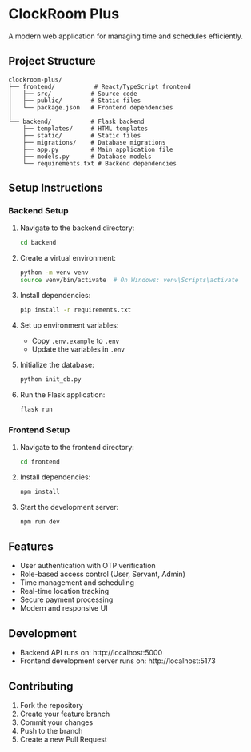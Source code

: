# ClockRoom Plus

A modern web application for managing time and schedules efficiently.

## Project Structure

```
clockroom-plus/
├── frontend/           # React/TypeScript frontend
│   ├── src/           # Source code
│   ├── public/        # Static files
│   └── package.json   # Frontend dependencies
│
└── backend/           # Flask backend
    ├── templates/     # HTML templates
    ├── static/        # Static files
    ├── migrations/    # Database migrations
    ├── app.py         # Main application file
    ├── models.py      # Database models
    └── requirements.txt # Backend dependencies
```

## Setup Instructions

### Backend Setup

1. Navigate to the backend directory:
   ```bash
   cd backend
   ```

2. Create a virtual environment:
   ```bash
   python -m venv venv
   source venv/bin/activate  # On Windows: venv\Scripts\activate
   ```

3. Install dependencies:
   ```bash
   pip install -r requirements.txt
   ```

4. Set up environment variables:
   - Copy `.env.example` to `.env`
   - Update the variables in `.env`

5. Initialize the database:
   ```bash
   python init_db.py
   ```

6. Run the Flask application:
   ```bash
   flask run
   ```

### Frontend Setup

1. Navigate to the frontend directory:
   ```bash
   cd frontend
   ```

2. Install dependencies:
   ```bash
   npm install
   ```

3. Start the development server:
   ```bash
   npm run dev
   ```

## Features

- User authentication with OTP verification
- Role-based access control (User, Servant, Admin)
- Time management and scheduling
- Real-time location tracking
- Secure payment processing
- Modern and responsive UI

## Development

- Backend API runs on: http://localhost:5000
- Frontend development server runs on: http://localhost:5173

## Contributing

1. Fork the repository
2. Create your feature branch
3. Commit your changes
4. Push to the branch
5. Create a new Pull Request
